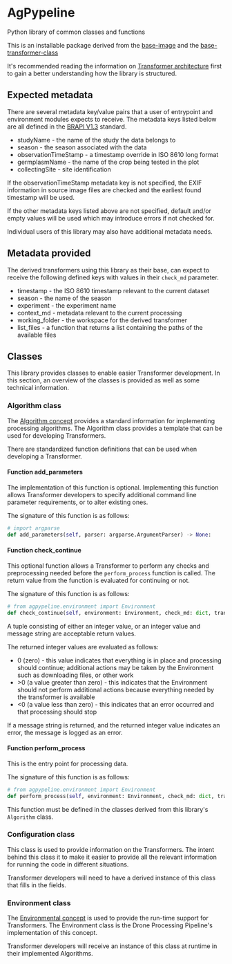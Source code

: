 # AgPypeline
Python library of common classes and functions

This is an installable package derived from the [base-image](https://github.com/AgPipeline/base-docker-support/tree/master/base-image) and the
[base-transformer-class](https://github.com/AgPipeline/drone-pipeline-environment/tree/master/base-transformer-class)

It's recommended reading the information on [Transformer architecture](https://agpipeline.github.io/transformers/transformers) first to gain a better understanding how the library is structured.

## Expected metadata
There are several metadata key/value pairs that a user of entrypoint and environment modules expects to receive.
The metadata keys listed below are all defined in the [BRAPI V1.3](https://brapi.docs.apiary.io/#) standard.

*  studyName - the name of the study the data belongs to
*  season - the season associated with the data
*  observationTimeStamp - a timestamp override in ISO 8610 long format
*  germplasmName - the name of the crop being tested in the plot
*  collectingSite - site identification

If the observationTimeStamp metadata key is not specified, the EXIF information in source image files are checked and the earliest found timestamp will be used. 

If the other metadata keys listed above are not specified, default and/or empty values will be used which may introduce errors if not checked for.

Individual users of this library may also have additional metadata needs.

## Metadata provided
The derived transformers using this library as their base, can expect to receive the following defined keys with values in their `check_md` parameter.

* timestamp - the ISO 8610 timestamp relevant to the current dataset
* season - the name of the season
* experiment - the experiment name
* context_md - metadata relevant to the current processing
* working_folder - the workspace for the derived transformer
* list_files - a function that returns a list containing the paths of the available files

## Classes
This library provides classes to enable easier Transformer development.
In this section, an overview of the classes is provided as well as some technical information.

### Algorithm class
The [Algorithm concept](https://agpipeline.github.io/transformers/transformers#algorithm-) provides a standard information for implementing processing algorithms.
The Algorithm class provides a template that can be used for developing Transformers.

There are standardized function definitions that can be used when developing a Transformer.

#### Function add_parameters
The implementation of this function is optional.
Implementing this function allows Transformer developers to specify additional command line parameter requirements, or to alter existing ones.

The signature of this function is as follows:
```python
# import argparse
def add_parameters(self, parser: argparse.ArgumentParser) -> None:
```

#### Function check_continue
This optional function allows a Transformer to perform any checks and preprocessing needed before the `perform_process` function is called.
The return value from the function is evaluated for continuing or not.

The signature of this function is as follows:
```python
# from agpypeline.environment import Environment
def check_continue(self, environment: Environment, check_md: dict, transformer_md: list, full_md: list) -> tuple:
```

A tuple consisting of either an integer value, or an integer value and message string are acceptable return values.

The returned integer values are evaluated as follows:
* 0 (zero) - this value indicates that everything is in place and processing should continue; additional actions may be taken by the Environment such as downloading files, or other work
* \>0 (a value greater than zero) - this indicates that the Environment should not perform additional actions because everything needed by the transformer is available
* \<0 (a value less than zero) - this indicates that an error occurred and that processing should stop

If a message string is returned, and the returned integer value indicates an error, the message is logged as an error.

#### Function perform_process
This is the entry point for processing data.

The signature of this function is as follows:
```python
# from agpypeline.environment import Environment
def perform_process(self, environment: Environment, check_md: dict, transformer_md: dict, full_md: list) -> dict:
```

This function must be defined in the classes derived from this library's `Algorithm` class.

### Configuration class
This class is used to provide information on the Transformers.
The intent behind this class it to make it easier to provide all the relevant information for running the code in different situations.

Transformer developers will need to have a derived instance of this class that fills in the fields.

### Environment class
The [Environmental concept](https://agpipeline.github.io/transformers/transformers#environmental-) is used to provide the run-time support for Transformers.
The Environment class is the Drone Processing Pipeline's implementation of this concept.

Transformer developers will receive an instance of this class at runtime in their implemented Algorithms.
 